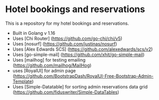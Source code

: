 # Hotel bookings and reservations

This is a repository for my hotel bookings and reservations.

- Built in Golang v 1.16
- Uses [Chi Router] (https://github.com/go-chi/chi/v5)
- Uses [nosurf] (https://github.com/justinas/nosurf)
- Uses [Alex Edwards SCS] (https://github.com/alexedwards/scs/v2)
- Uses [go-simple-mail] (https://github.com/xhit/go-simple-mail)
- Uses [mailhog] for testing emailing (https://github.com/mailhog/MailHog)
- uses [RoyalUI] for admin page (https://github.com/BootstrapDash/RoyalUI-Free-Bootstrap-Admin-Template)
- Uses [Simple-Datatable] for sorting admin reservations data grid (https://github.com/fiduswriter/Simple-DataTables)
	
	